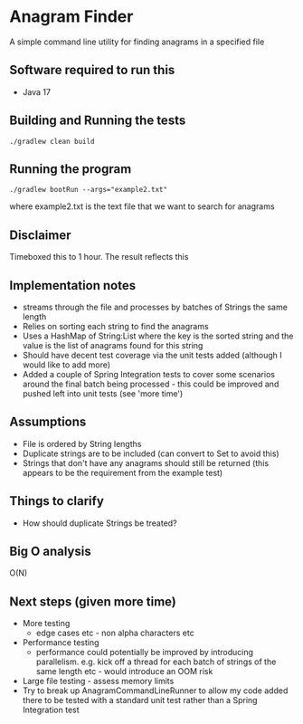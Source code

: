 # Anagram Finder
A simple command line utility for finding anagrams in a specified file

## Software required to run this
* Java 17

## Building and Running the tests
```
./gradlew clean build
```

## Running the program
```
./gradlew bootRun --args="example2.txt" 
```
where example2.txt is the text file that we want to search for anagrams

## Disclaimer
Timeboxed this to 1 hour. The result reflects this

## Implementation notes
- streams through the file and processes by batches of Strings the same length
- Relies on sorting each string to find the anagrams
- Uses a HashMap of String:List<String> where the key is the sorted string and the value is the list of anagrams found for this string
- Should have decent test coverage via the unit tests added (although I would like to add more)
- Added a couple of Spring Integration tests to cover some scenarios around the final batch being processed - this could be improved and pushed left into unit tests (see 'more time')

## Assumptions
- File is ordered by String lengths
- Duplicate strings are to be included (can convert to Set to avoid this)
- Strings that don't have any anagrams should still be returned (this appears to be the requirement from the example test)

## Things to clarify
- How should duplicate Strings be treated?

## Big O analysis
O(N)

## Next steps (given more time)
- More testing
  - edge cases etc - non alpha characters etc
- Performance testing
  - performance could potentially be improved by introducing parallelism. e.g. kick off a thread for each batch of strings of the same length etc - would introduce an OOM risk
- Large file testing - assess memory limits
- Try to break up AnagramCommandLineRunner to allow my code added there to be tested with a standard unit test rather than a Spring Integration test
